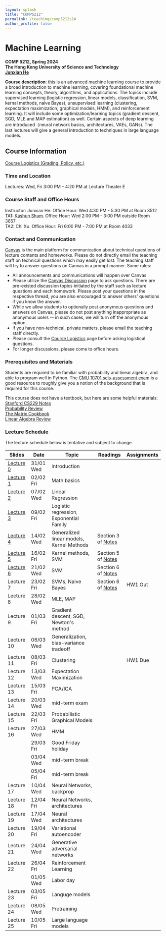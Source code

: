 ```yaml
---
layout: splash
title: "COMP5212"
permalink: /teaching/comp5212s24
author_profile: false
---
```


# Machine Learning

**COMP 5212, Spring 2024**  
**The Hong Kong University of Science and Technology**  
[**Junxian He**](https://jxhe.github.io)

**Course description**: this is an advanced machine learning course to provide a broad introduction to machine learning, covering foundational machine learning concepts, theory, algorithms, and applications. The topics include supervised learning (logistic regression, linear models, classification, SVM, kernal methods, naive Bayes), unsupervised learning (clustering, expectation maximization, graphical models, HMM), and reinforcement learning. It will include some optimization/learning topics (gradient descent, SGD, MLE and MAP estimation) as well. Certain aspects of deep learning are introduced（neural network basics, architectures, VAEs, GANs). The last lectures will give a general introduction to techniques in large language models.

## Course Information

[Course Logistics (Grading, Policy, etc.)](https://docs.google.com/document/d/1RzIAl8TINqx79M88aFe7koL-u9019hUUy0zZEeUxPp8/edit?usp=sharing)

### Time and Location
Lectures: Wed, Fri 3:00 PM - 4:20 PM at Lecture Theater E

### Course Staff and Office Hours
Instructor: Junxian He. Office Hour: Wed 4:30 PM - 5:30 PM at Room 3512  
TA1: [Kashun Shum](https://shumkashun.github.io). Office Hour: Wed 2:00 PM - 3:00 PM outside Room 3657  
TA2: Chi Xu. Office Hour: Fri 6:00 PM - 7:00 PM at Room 4033  

### Contact and Communication
[Canvas](https://canvas.ust.hk/courses/54705/announcements) is the main platform for communication about technical questions of lecture contents and homeworks. Please do not directly email the teaching staff on technical questions which may easily get lost. The teaching staff will try to answer questions on Canvas in a prompt manner. Some rules:

* All announcements and communications will happen over Canvas
* Please utilize the [Canvas Discussion](https://canvas.ust.hk/courses/54705/discussion_topics) page to ask questions. There are pre-existed discussion topics initiated by the staff such as lecture questions and each homework. Please post your questions in the respective thread, you are also encouraged to answer others' questions if you know the answer.
* While we allow students to optionally post anonymous questions and answers on Canvas, please do not post anything inappropriate as anonymous users -- in such cases, we will turn off the anonymous option.  
* If you have non-technical, private matters, please email the teaching staff directly.
* Please consult the [Course Logistics](https://docs.google.com/document/d/1RzIAl8TINqx79M88aFe7koL-u9019hUUy0zZEeUxPp8/edit?usp=sharing) page before asking logistical questions.
* For longer discussions, please come to office hours.

### Prerequisites and Materials
Students are required to be familiar with probability and linear algebra, and able to program well in Python. The [CMU 10701 sels-assessment exam](https://www.cs.cmu.edu/~aarti/Class/10701_Spring23/Intro_ML_Self_Evaluation_new.pdf) is a good resource to roughly give you a notion of the background that is required for this course.

This course does not have a textbook, but here are some helpful materials:  
[Stanford CS229 Notes](https://cs229.stanford.edu/main_notes.pdf)  
[Probability Review](http://www.cs.cmu.edu/~aarti/Class/10701/recitation/prob_review.pdf)  
[The Matrix Cookbook](https://www.math.uwaterloo.ca/~hwolkowi/matrixcookbook.pdf)  
[Linear Algebra Review](http://www.cs.cmu.edu/~zkolter/course/15-884/linalg-review.pdf)  



### Lecture Schedule
The lecture schedule below is tentative and subject to change.

| Slides     | Date      | Topic                                     | Readings | Assignments |
|------------|-----------|-------------------------------------------|----------|-------------|
| [Lecture 0](/teaching/comp5212s24/lecture0.pdf)  | 31/01 Wed | Introduction                              |          |             |
| [Lecture 1](/teaching/comp5212s24/lecture1.pdf)  | 02/02 Fri | Math basics                               |          |             |
| [Lecture 2](/teaching/comp5212s24/lecture2.pdf)  | 07/02 Wed | Linear Regression                |          |             |
| [Lecture 3](/teaching/comp5212s24/lecture3.pdf)  | 09/02 Fri | Logistic regression, Exponential Family                       |          |             |
| [Lecture 4](/teaching/comp5212s24/lecture4.pdf)  | 14/02 Wed | Generalized linear models, Kernel Methods | Section 3 of [Notes](https://cs229.stanford.edu/main_notes.pdf)         |             |
| [Lecture 5](/teaching/comp5212s24/lecture5.pdf)  | 16/02 Fri | Kernel methods, SVM                            |  Section 5 of [Notes](https://cs229.stanford.edu/main_notes.pdf)        |             |
| [Lecture 6](/teaching/comp5212s24/lecture6.pdf)  | 21/02 Wed | SVM                                       |  Section 6 of [Notes](https://cs229.stanford.edu/main_notes.pdf)        |             |
| Lecture 7  | 23/02 Fri | SVMs, Naive Bayes                               |  Section 6 of [Notes](https://cs229.stanford.edu/main_notes.pdf)        |   HW1 Out          |
| Lecture 8  | 28/02 Wed | MLE, MAP                                  |          |             |
| Lecture 9  | 01/03 Fri | Gradient descent, SGD, Newton's method    |          |             |
| Lecture 10 | 06/03 Wed | Generalization, bias-variance tradeoff    |          |             |
| Lecture 11 | 08/03 Fri | Clustering                                |          |  HW1 Due           |
| Lecture 12 | 13/03 Wed | Expectation Maximization                  |          |             |
| Lecture 13 | 15/03 Fri | PCA/ICA                                   |          |             |
| Lecture 14 | 20/03 Wed | mid-term exam                             |          |             |
| Lecture 15 | 22/03 Fri | Probabilistic Graphical Models            |          |             |
| Lecture 16 | 27/03 Wed | HMM                                       |          |             |
|            | 29/03 Fri | Good Friday holiday                       |          |             |
|            | 03/04 Wed | mid-term break                            |          |             |
|            | 05/04 Fri | mid-term break                            |          |             |
| Lecture 17 | 10/04 Wed | Neural Networks, backprop                 |          |             |
| Lecture 18 | 12/04 Fri | Neural Networks, architectures            |          |             |
| Lecture 19 | 17/04 Wed | Neural architectures                      |          |             |
| Lecture 20 | 19/04 Fri | Variational autoencoder                   |          |             |
| Lecture 21 | 24/04 Wed | Generative adversarial networks           |          |             |
| Lecture 22 | 26/04 Fri | Reinforcement Learning                    |          |             |
|            | 01/05 Wed | Labor day                                 |          |             |
| Lecture 23 | 03/05 Fri | Languge models                            |          |             |
| Lecture 24 | 08/05 Wed | Pretraining                               |          |             |
| Lecture 25 | 10/05 Fri | Large language models                     |          |             |


